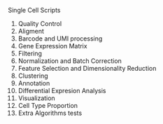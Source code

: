 Single Cell Scripts

1. Quality Control
2. Aligment
3. Barcode and UMI processing
4. Gene Expression Matrix
5. Filtering
6. Normalization and Batch Correction
7. Feature Selection and Dimensionality Reduction
8. Clustering
9. Annotation
10. Differential Expresion Analysis
11. Visualization
12. Cell Type Proportion
13. Extra Algorithms tests
